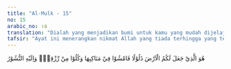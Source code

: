 ```yaml
---
title: "Al-Mulk - 15"
no: 15
arabic_no: ١٥
translation: "Dialah yang menjadikan bumi untuk kamu yang mudah dijelajahi, maka jelajahilah di segala penjurunya dan makanlah sebagian dari rezeki-Nya. Dan hanya kepada-Nyalah kamu (kembali setelah) dibangkitkan. "
tafsir: "Ayat ini menerangkan nikmat Allah yang tiada terhingga yang telah dilimpahkan-Nya kepada manusia, dengan menyatakan bahwa Allah telah menciptakan bumi dan memudahkannya untuk mereka, sehingga mereka dapat mengambil manfaat yang tidak terhingga untuk kepentingan hidup mereka. Dia menciptakan bumi itu bundar dan melayang-layang di angkasa luas. Manusia tinggal di atasnya seperti berada di tempat yang datar terhampar, tenang, dan tidak bergoyang. Dengan perputaran bumi terjadilah malam dan siang, sehingga manusia dapat berusaha pada siang hari dan beristirahat pada malam hari. Bumi memancarkan sumber-sumber mata air, yang mengalirkan air untuk diminum manusia dan binatang ternak peliharaannya. \n\nDengan air itu pula manusia mengairi kebun-kebun dan sawah-sawah mereka, demikian pula kolam-kolam tempat mereka memelihara ikan. Dengan air itu pula mereka mandi membersihkan badan mereka yang telah kotor, sehingga mereka merasa segar dan nyaman. Diciptakan-Nya pula bukit-bukit, lembah-lembah, gunung-gunung yang menghijau yang menyejukkan hati orang yang memandangnya. Dari celah-celah bukit itu mengalirlah sungai-sungai dan di antara bukit-bukit dan lembah-lembah itu manusia membuat jalan-jalan yang menghubungkan suatu negeri dengan negeri yang lain. Alangkah banyaknya nikmat yang telah dilimpahkan Allah kepada manusia. Seandainya Allah menahan suatu nikmat saja kepada manusia, misalnya tidak memberikan udara yang akan dihirup, manusia akan mengalami penderitaan yang sangat. Siapakah yang dapat mengingkari nikmat Allah yang demikian banyaknya itu?\n\nMenurut para saintis, bumi yang diseliputi atmosfer sangat dinamis. Proses-proses geologi yang mencakup dari proses erosi, pengendapan, naik-turun muka laut, gempa bumi, pergerakan magma, sampai ke letusan gunung api dalam rentang waktu jutaan tahun telah memungkinkan terjadinya cebakan-cebakan mineral maupun energi. Di bagian lain, laut dan atmosfer pun tak kalah dinamisnya. Interaksinya dengan daratan dan perjalanannya bersama bulan mengitari matahari membentuk iklim dan musim. Proses-proses dinamis yang melibatkan daratan-laut dan atmosfer tersebut memungkinkan terjadinya siklus hidrologi yang pada gilirannya menurunkan hujan dan menyebabkan kesuburan tanah serta terbentuknya cadangan air baik di danau, sungai maupun dalam tanah. Oksigen dan air yang merupakan kebutuhan vital manusia tersedia melimpah dan amat mudah didapatkannya. \n\nAyat ini menyatakan bahwa dengan sifat rahman-Nya kepada seluruh umat manusia, maka Allah bukan saja telah menyediakan seluruh sarana dan prasarana bagi manusia. Ia juga telah memudahkan manusia untuk hidup di permukaan bumi. Manusia diperintahkan Allah untuk berjalan di permukaan bumi untuk mengenali baik tempatnya, penghuninya, manusianya, hewan dan tumbuhannya.\n\nManusia tidak saja diberi udara, tumbuhan, hewan, dan cuaca yang menyenangkan, tapi juga diberi perlengkapan dan kenyamanan untuk mencari rezeki di bumi dengan segala yang ada di atasnya maupun terkandung di dalamnya. \n\nSetelah Allah menerangkan bahwa alam ini diciptakan untuk manusia dan memudahkannya untuk keperluan mereka, maka Dia memerintahkan agar mereka berjalan di muka bumi, untuk memperhatikan keindahan alam, berusaha mengolah alam yang mudah ini, berdagang, beternak, bercocok tanam dan mencari rezeki yang halal. Sebab, semua yang disediakan Allah itu harus diolah dan diusahakan lebih dahulu sebelum dimanfaatkan bagi keperluan hidup manusia.\n\nDengan memahami ayat ini, dapat dikemukakan hal-hal yang berikut:\n\n1.Allah memerintahkan agar manusia berusaha dan mengolah alam untuk kepentingan mereka guna memperoleh rezeki yang halal. Hal ini berarti bahwa tidak mau berusaha dan bersifat pemalas bertentangan dengan perintah Allah.\n\n2.Karena berusaha dan mencari rezeki itu termasuk melaksanakan perintah Allah, maka orang yang berusaha dan mencari rezeki adalah orang yang menaati Allah, dan hal itu termasuk ibadah. Dengan perkataan lain bahwa berusaha dan mencari rezeki itu bukan mengurangi ibadah, tetapi memperkuat dan memperbanyak ibadah itu sendiri.\n\nDiriwayatkan oleh Ahmad dari 'Umar bin al-Khaththab, sesungguhnya ia mendengar Rasulullah bersabda:\n\nJika kalian benar-benar bertawakal kepada Allah, niscaya kalian akan diberi rezeki sebagaimana Allah memberikan rezeki-Nya kepada burung. Pergi mencari rezeki dengan perut yang kosong, dan petang hari ia kembali ke sarangnya dengan perut yang berisi penuh. (Riwayat at-Tirmidhi, Ahmad, al-Baihaqi, dan Abu Dawud dari 'Umar bin al-Khaththab) \n\nHadis ini menunjukkan bahwa waktu sejak pagi hari sampai petang adalah waktu untuk mencari rezeki, seperti yang telah dilakukan burung. Jika manusia benar-benar mau berusaha sejak pagi sampai petang pasti Allah memberinya rezeki. Mereka tidak akan kelaparan. Dari hadis ini juga dapat dipahami bahwa orang yang tidak mau berusaha tidak akan diberi rezeki oleh Allah.\n\nDiriwayatkan oleh al-hakim dan at-Tirmidhi dari Mu'awiyah bin Qurrah, ia berkata, \"Pada suatu hari 'Umar bin Khaththab lewat di perkampungan suatu kaum, lalu beliau bertanya kepada kaum itu, \"Siapakah kamu?\" Mereka menjawab, \"Kami adalah orang-orang yang bertawakal kepada Allah.\" Umar berkata, \"Kamu bukanlah orang-orang yang bertawakal kepada Allah, melainkan orang-orang yang telah dimakan karat. Adapun orang yang bertawakal kepada Allah ialah orang yang menanamkan benih ke dalam tanah, lalu ia bertawakal kepada Allah.\"\n\nDalam mencari rezeki ajaran Islam memberikan beberapa pedoman:\n\n1.Agar setiap manusia berusaha mencukupkan keperluan dirinya dan keluarganya. Oleh karena itu, orang yang berangkat dari rumahnya pagi hari untuk mencari rezeki, termasuk orang yang didoakan oleh Nabi Muhammad agar diberkahi Allah.\n\nBahwa Nabi Muhammad saw berkata, \"Wahai Allah, berkatilah umatku yang berangkat berusaha pagi-pagi.\" (Riwayat at-Tirmidhi dari sakhr bin al-Gamidi)\n\n2.Dalam berusaha itu hendaklah mencari yang halal. Maksudnya ialah mencari rezeki dengan cara-cara yang halal, tidak dengan mencuri, menipu, korupsi, dan sebagainya. Rezeki yang dicari itu adalah rezeki yang halal, bukan yang haram, seperti khamar, bangkai, dan sebagainya, sesuai dengan hadis: Dari Ali bahwa Rasulullah saw bersabda, \"Sesungguhnya Allah Ta'ala senang melihat hamba-Nya, dalam mencari yang halal.\" (Riwayat ath-thabrani)\n\nHadis yang lain menerangkan:\n\nDari Anas bin Malik bahwa Rasulullah bersabda, \"Mencari rezeki yang halal wajib bagi setiap orang muslim.\" (Riwayat ath-thabrani)\n\nPada akhir ayat, Allah memberi peringatan kepada manusia bahwa semua makhluk akan kembali kepada-Nya pada hari Kiamat, dan pada waktu itu akan ditimbang semua perbuatan manusia. Amal baik dibalas dengan pahala yang berlipat ganda, sedangkan perbuatan buruk akan dibalas dengan azab neraka. Oleh karena itu, hendaklah manusia selalu mawas diri, berusaha melaksanakan amal saleh sebanyak mungkin dan menilai serta meneliti perbuatan-perbuatan yang akan dikerjakan, berusaha memohon ampun kepada Allah atas kesalahan yang telanjur dilakukan atau yang tanpa disadari bahwa perbuatan itu termasuk perbuatan yang dilarang Allah. Maka setiap muslim seyogyanya mencari rezeki yang halal saja, jangan sekali-kali memakan rezeki yang diperoleh dengan cara yang haram atau bendanya sendiri adalah benda yang haram. Ingatlah bahwa semua makhluk tanpa ada kecualinya akan kembali kepada-Nya. Allah Maha Mengetahui segala sesuatu."
---
```


هُوَ الَّذِيْ جَعَلَ لَكُمُ الْاَرْضَ ذَلُوْلًا فَامْشُوْا فِيْ مَنَاكِبِهَا وَكُلُوْا مِنْ رِّزْقِهٖۗ وَاِلَيْهِ النُّشُوْرُ 
